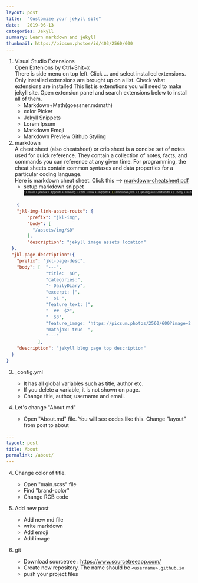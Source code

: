 ```yaml
---
layout: post
title:  "Customize your jekyll site"
date:   2019-06-13
categories: Jekyll
summary: Learn markdown and jekyll
thumbnail: https://picsum.photos/id/403/2560/600
---
```


1. Visual Studio Extensions   
    Open Extenions by Ctrl+Shit+x  
    There is side menu on top left. Click ... and select installed extensions. Only installed extensions are brought up on a list. Check what extensions are installed
    This list is extenstions you will need to make jekyll site. 
    Open extension panel and search extensions below to install all of them.    
    * Markdown+Math(goessner.mdmath)
    * color Picker
    * Jekyll Snippets
    * Lorem Ipsum
    * Markdown Emoji
    * Markdown Preview Github Styling  
2. markdown  
    A cheat sheet (also cheatsheet) or crib sheet is a concise set of notes used for quick reference. They contain a collection of notes, facts, and commands you can reference at any given time. For programming, the cheat sheets contain common syntaxes and data properties for a particular coding language.  
    Here is markdown cheat sheet. Click this --> [markdown-cheatsheet pdf](/assets/markdown-cheatsheet-online.pdf)
    * setup markdown snippet
    ![ markdown snippet](/assets/img/markdownsnippet.JPG) 

```json
    {
	"jkl-img-link-asset-route": {
        "prefix": "jkl-img",
        "body": [
          "/assets/img/$0"
        ],
        "description": "jekyll image assets location"
  },
  "jkl-page-desctiption":{
    "prefix": "jkl-page-desc",
    "body": [  "---",
               "title:  $0",
               "categories:",
               "- DailyDiary",
               "excerpt: |",
               "  $1 ",
               "feature_text: |",
               "  ##  $2",
               "  $3",
               "feature_image: 'https://picsum.photos/2560/600?image=2'",
               "mathjax: true  ",
               "---"
            ],
    "description": "jekyll blog page top description"        
  }
}
```
3. _config.yml  
    * It has all global variables such as title, author etc. 
    * If you delete a variable, it is not shown on page. 
    * Change title, author, username and email.  

3. Let's change "About.md"   
    * Open "About.md" file. You will see codes like this. Change "layout" from post to about  

```yml
---
layout: post
title: About
permalink: /about/
---
```  


4. Change color of title.  
    * Open "main.scss" file  
    * Find "brand-color"  
    * Change RGB code  

5. Add new post    
    * Add new md file  
    * write markdown 
    * Add emoji
    * Add image  

6. git
    * Download sourcetree :  https://www.sourcetreeapp.com/
    * Create new repository. The name should be ```<username>.github.io```
    * push your project files


